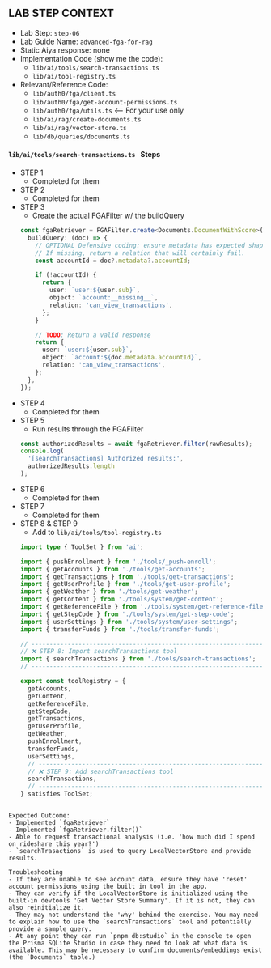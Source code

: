 ## LAB STEP CONTEXT
- Lab Step: `step-06`
- Lab Guide Name: `advanced-fga-for-rag`
- Static Aiya response: none
- Implementation Code (show me the code):
  - `lib/ai/tools/search-transactions.ts`
  - `lib/ai/tool-registry.ts`
- Relevant/Reference Code:
  - `lib/auth0/fga/client.ts`
  - `lib/auth0/fga/get-account-permissions.ts`
  - `lib/auth0/fga/utils.ts` <-- For your use only
  - `lib/ai/rag/create-documents.ts`
  - `lib/ai/rag/vector-store.ts`
  - `lib/db/queries/documents.ts`

#### `lib/ai/tools/search-transactions.ts ` Steps
- STEP 1
  - Completed for them
- STEP 2
  - Completed for them
- STEP 3
  - Create the actual FGAFilter w/ the buildQuery
  ```ts
  const fgaRetriever = FGAFilter.create<Documents.DocumentWithScore>({
    buildQuery: (doc) => {
      // OPTIONAL Defensive coding: ensure metadata has expected shape.
      // If missing, return a relation that will certainly fail.
      const accountId = doc?.metadata?.accountId;

      if (!accountId) {
        return {
          user: `user:${user.sub}`,
          object: `account:__missing__`,
          relation: 'can_view_transactions',
        };
      }

      // TODO: Return a valid response
      return {
        user: `user:${user.sub}`,
        object: `account:${doc.metadata.accountId}`,
        relation: 'can_view_transactions',
      };
    },
  });
  ```
- STEP 4
  - Completed for them
- STEP 5
  - Run results through the FGAFilter
  ```ts
  const authorizedResults = await fgaRetriever.filter(rawResults);
  console.log(
    '[searchTransactions] Authorized results:',
    authorizedResults.length
  );
  ```
- STEP 6
  - Completed for them
- STEP 7
  - Completed for them
- STEP 8 & STEP 9
  - Add to `lib/ai/tools/tool-registry.ts`
  ```ts
  import type { ToolSet } from 'ai';

  import { pushEnrollment } from './tools/_push-enroll';
  import { getAccounts } from './tools/get-accounts';
  import { getTransactions } from './tools/get-transactions';
  import { getUserProfile } from './tools/get-user-profile';
  import { getWeather } from './tools/get-weather';
  import { getContent } from './tools/system/get-content';
  import { getReferenceFile } from './tools/system/get-reference-file';
  import { getStepCode } from './tools/system/get-step-code';
  import { userSettings } from './tools/system/user-settings';
  import { transferFunds } from './tools/transfer-funds';

  // ---------------------------------------------------------------------------
  // ❌ STEP 8: Import searchTransactions tool
  import { searchTransactions } from './tools/search-transactions';
  // ---------------------------------------------------------------------------

  export const toolRegistry = {
    getAccounts,
    getContent,
    getReferenceFile,
    getStepCode,
    getTransactions,
    getUserProfile,
    getWeather,
    pushEnrollment,
    transferFunds,
    userSettings,
    // ---------------------------------------------------------------------------
    // ❌ STEP 9: Add searchTransactions tool
    searchTransactions,
    // ---------------------------------------------------------------------------
  } satisfies ToolSet;
```

Expected Outcome:
- Implemented `fgaRetriever`
- Implemented `fgaRetriever.filter()`
- Able to request transactional analysis (i.e. 'how much did I spend on rideshare this year?')
- `searchTrasactions` is used to query LocalVectorStore and provide results.

Troubleshooting
- If they are unable to see account data, ensure they have 'reset' account permissions using the built in tool in the app.
- They can verify if the LocalVectorStore is initialized using the built-in devtools 'Get Vector Store Summary'. If it is not, they can also reinitialize it.
- They may not understand the 'why' behind the exercise. You may need to explain how to use the `searchTransactions` tool and potentially provide a sample query.
- At any point they can run `pnpm db:studio` in the console to open the Prisma SQLite Studio in case they need to look at what data is available. This may be necessary to confirm documents/embeddings exist (the `Documents` table.)